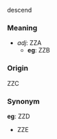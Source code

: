 descend
### Meaning
+ _adj_: ZZA
	+ __eg__: ZZB

### Origin

ZZC

### Synonym

__eg__: ZZD

+ ZZE


